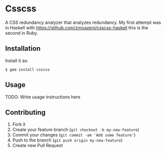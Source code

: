 # Csscss

A CSS redundancy analyzer that analyzes redundancy. My first attempt was
in Haskell with https://github.com/zmoazeni/csscss-haskell this is the
second in Ruby.

## Installation

Install it as:

    $ gem install csscss

## Usage

TODO: Write usage instructions here

## Contributing

1. Fork it
2. Create your feature branch (`git checkout -b my-new-feature`)
3. Commit your changes (`git commit -am 'Add some feature'`)
4. Push to the branch (`git push origin my-new-feature`)
5. Create new Pull Request
